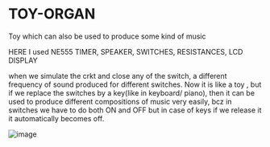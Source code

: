 # TOY-ORGAN
Toy which can also be used to produce some kind of music

HERE I used NE555 TIMER, SPEAKER, SWITCHES, RESISTANCES, LCD DISPLAY
 
 when we simulate the crkt and close any of the switch, a different frequency of sound produced for different switches.
 Now it is like a toy , but if we replace the switches by a key(like in keyboard/ piano), then it can be used to produce different compositions of music very easily, bcz in switches we have to do both ON and OFF but in case of keys if we release it it automatically becomes off.
 
 ![image](https://user-images.githubusercontent.com/60343675/137851693-23ad1aac-0540-47c1-8720-64ee9069522b.png)
